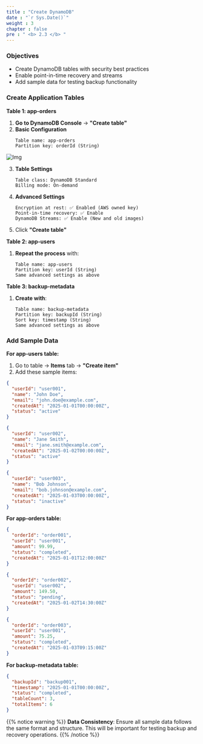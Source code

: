 ```yaml
---
title : "Create DynamoDB"
date : "`r Sys.Date()`"
weight : 3
chapter : false
pre : " <b> 2.3 </b> "
---
```


### Objectives
- Create DynamoDB tables with security best practices
- Enable point-in-time recovery and streams
- Add sample data for testing backup functionality

### Create Application Tables

**Table 1: app-orders**
1. **Go to DynamoDB Console** → **"Create table"**
2. **Basic Configuration**
   ```
   Table name: app-orders
   Partition key: orderId (String)
   ```
![Img](/FCJ-Workshop/images/2.prerequisite/dynamodb1.png)

3. **Table Settings**
   ```
   Table class: DynamoDB Standard
   Billing mode: On-demand
   ```
4. **Advanced Settings**
   ```
   Encryption at rest: ✅ Enabled (AWS owned key)
   Point-in-time recovery: ✅ Enable
   DynamoDB Streams: ✅ Enable (New and old images)
   ```
5. Click **"Create table"**

**Table 2: app-users**
1. **Repeat the process** with:
   ```
   Table name: app-users
   Partition key: userId (String)
   Same advanced settings as above
   ```

**Table 3: backup-metadata**
1. **Create with**:
   ```
   Table name: backup-metadata
   Partition key: backupId (String)
   Sort key: timestamp (String)
   Same advanced settings as above
   ```

### Add Sample Data

**For app-users table:**
1. Go to table → **Items** tab → **"Create item"**
2. Add these sample items:

```json
{
  "userId": "user001",
  "name": "John Doe",
  "email": "john.doe@example.com",
  "createdAt": "2025-01-01T00:00:00Z",
  "status": "active"
}
```

```json
{
  "userId": "user002", 
  "name": "Jane Smith",
  "email": "jane.smith@example.com",
  "createdAt": "2025-01-02T00:00:00Z",
  "status": "active"
}
```

```json
{
  "userId": "user003",
  "name": "Bob Johnson", 
  "email": "bob.johnson@example.com",
  "createdAt": "2025-01-03T00:00:00Z",
  "status": "inactive"
}
```

**For app-orders table:**
```json
{
  "orderId": "order001",
  "userId": "user001",
  "amount": 99.99,
  "status": "completed",
  "createdAt": "2025-01-01T12:00:00Z"
}
```

```json
{
  "orderId": "order002",
  "userId": "user002", 
  "amount": 149.50,
  "status": "pending",
  "createdAt": "2025-01-02T14:30:00Z"
}
```

```json
{
  "orderId": "order003",
  "userId": "user001",
  "amount": 75.25,
  "status": "completed", 
  "createdAt": "2025-01-03T09:15:00Z"
}
```

**For backup-metadata table:**
```json
{
  "backupId": "backup001",
  "timestamp": "2025-01-01T00:00:00Z",
  "status": "completed",
  "tableCount": 3,
  "totalItems": 6
}
```

{{% notice warning %}}
**Data Consistency**: Ensure all sample data follows the same format and structure. This will be important for testing backup and recovery operations.
{{% /notice %}}
